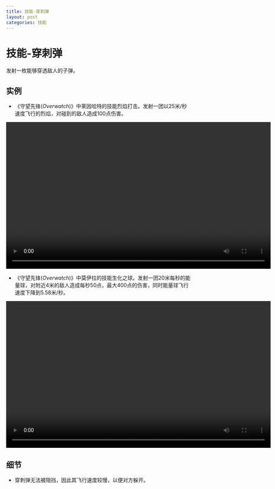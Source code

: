 ```yaml
---
title: 技能-穿刺弹
layout: post
categories: 技能
---
```


# 技能-穿刺弹
发射一枚能够穿透敌人的子弹。

## 实例

- 《守望先锋(*Overwatch*)》中莱因哈特的技能烈焰打击。发射一团以25米/秒速度飞行的烈焰，对碰到的敌人造成100点伤害。

<video width="720" height="400" controls>
    <source src="{{ site.url }}/videos/莱因哈特-烈焰打击.mp4" type="video/mp4">
</video>

- 《守望先锋(*Overwatch*)》中莫伊拉的技能生化之球。发射一团20米每秒的能量球，对附近4米的敌人造成每秒50点，最大400点的伤害，同时能量球飞行速度下降到5.58米/秒。

<video width="720" height="400" controls>
    <source src="{{ site.url }}/videos/莫伊拉-生化之球.mp4" type="video/mp4">
</video>

## 细节
- 穿刺弹无法被阻挡，因此其飞行速度较慢，以便对方躲开。